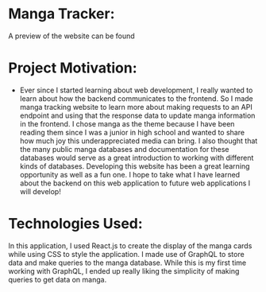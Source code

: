 # Manga Tracker:
A preview of the website can be found


# Project Motivation:
* Ever since I started learning about web development, I really wanted to learn about how the backend communicates to the frontend. So I made manga tracking website to learn more about making requests to an API endpoint and using that the response data to update manga information in the frontend. I chose manga as the theme because I have been reading them since I was a junior in high school and wanted to share how much joy this underappreciated media can bring. I also thought that the many public manga databases and documentation for these databases would serve as a great introduction to working with different kinds of databases. Developing this website has been a great learning opportunity as well as a fun one. I hope to take what I have learned about the backend on this web application to future web applications I will develop! 

# Technologies Used:
In this application, I used React.js to create the display of the manga cards while using CSS to style the application. I made use of GraphQL to store data and make queries to the manga database. While this is my first time working with GraphQL, I ended up really liking the simplicity of making queries to get data on manga. 

